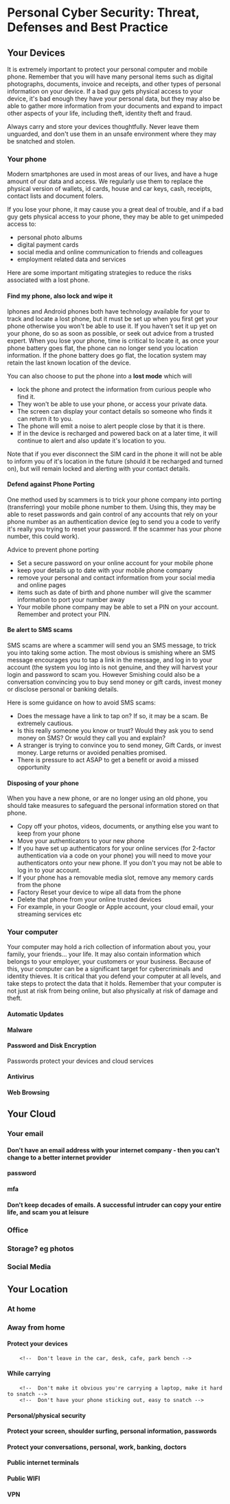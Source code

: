# Personal Cyber Security: Threat, Defenses and Best Practice

## Your Devices
It is extremely important to protect your personal computer and mobile phone. Remember that you will have many personal items such as digital photographs, documents, invoice and receipts, and other types of personal information on your device. If a bad guy gets physical access to your device, it's bad enough they have your personal data, but they may also be able to gather more information from your documents and expand to impact other aspects of your life, including theft, identity theft and fraud.

Always carry and store your devices thoughtfully. Never leave them unguarded, and don't use them in an unsafe environment where they may be snatched and stolen.
### Your phone
Modern smartphones are used in most areas of our lives, and have a huge amount of our data and access. We regularly use them to replace the physical version of wallets, id cards, house and car keys, cash, receipts, contact lists and document folers.

If you lose your phone, it may cause you a great deal of trouble, and if a bad guy gets physical access to your phone, they may be able to get unimpeded access to:
- personal photo albums
- digital payment cards
- social media and online communication to friends and colleagues
- employment related data and services

Here are some important mitigating strategies to reduce the risks associated with a lost phone.
#### Find my phone, also lock and wipe it
Iphones and Android phones both have technology available for your to track and locate a lost phone, but it must be set up when you first get your phone otherwise you won't be able to use it.  If you haven't set it up yet on your phone, do so as soon as possible, or seek out advice from a trusted expert.
When you lose your phone, time is critical to locate it, as once your phone battery goes flat, the phone can no longer send you location information. If the phone battery does go flat, the location system may retain the last known location of the device.

You can also choose to put the phone into a **lost mode** which will
- lock the phone and protect the information from curious people who find it.
 - They won't be able to use your phone, or access your private data.
- The screen can display your contact details so someone who finds it can return it to you.
- The phone will emit a noise to alert people close by that it is there.
- If in the device is recharged and powered back on at a later time, it will continue to alert and also update it's location to you. 

Note that if you ever disconnect the SIM card in the phone it will not be able to inform you of it's location in the future (should it be recharged and turned on), but will remain locked and alerting with your contact details.
#### Defend against Phone Porting
One method used by scammers is to trick your phone company into porting (transferring) your mobile phone number to them. Using this, they may be able to reset passwords and gain control of any accounts that rely on your phone number as an authentication device (eg to send you a code to verify it's really you trying to reset your password. If the scammer has your phone number, this could work).

Advice to prevent phone porting
- Set a secure password on your online account for your mobile phone
- keep your details up to date with your mobile phone company
- remove your personal and contact information from your social media and online pages
 - items such as date of birth and phone number will give the scammer information to port your number away
- Your mobile phone company may be able to set a PIN on your account. Remember and protect your PIN.

#### Be alert to SMS scams
SMS scams are where a scammer will send you an SMS message, to trick you into taking some action. The most obvious is smishing where an SMS message encourages you to tap a link in the message, and log in to your account (the system you log into is not genuine, and they will harvest your login and password to scam you. However Smishing could also be a conversation convincing you to buy send money or gift cards, invest money or disclose personal or banking details.

Here is some guidance on how to avoid SMS scams:
- Does the message have a link to tap on? If so, it may be a scam. Be extremely cautious.
- Is this really someone you know or trust? Would they ask you to send money on SMS? Or would they call you and explain?
- A stranger is trying to convince you to send money, Gift Cards, or invest money. Large returns or avoided penalties promised.
- There is pressure to act ASAP to get a benefit or avoid a missed opportunity

#### Disposing of your phone
When you have a new phone, or are no longer using an old phone, you should take measures to safeguard the personal information stored on that phone.
- Copy off your photos, videos, documents, or anything else you want to keep from your phone
- Move your authenticators to your new phone
 - If you have set up authenticators for your online services (for 2-factor authentication via a code on your phone) you will need to move your authenticators onto your new phone. If you don't you may not be able to log in to your account.
- If your phone has a removable media slot, remove any memory cards from the phone
- Factory Reset your device to wipe all data from the phone
- Delete that phone from your online trusted devices
 - For example, in your Google or Apple account, your cloud email, your streaming services etc

### Your computer
Your computer may hold a rich collection of information about you, your family, your friends... your life. It may also contain information which belongs to your employer, your customers or your business. Because of this, your computer can be a significant target for cybercriminals and identity thieves. It is critical that you defend your computer at all levels, and take steps to protect the data that it holds. Remember that your computer is not just at risk from being online, but also physically at risk of damage and theft.

#### Automatic Updates


#### Malware



#### Password and Disk Encryption
<!--  prevent logging in to your laptop -->
<!--  If your computer is stolen, your data is still protected -->
<!-- "the bad guy can prove they're you" -->
Passwords protect your devices and cloud services
#### Antivirus
<!--  "someone else running their program on your computer" -->
#### Web Browsing
<!--  Be very careful where your browse, what you are clicking on -->
<!--  terms, conditions, privacy policy -->



## Your Cloud
### Your email
#### Don't have an email address with your internet company - then you can't change to a better internet provider
#### password
#### mfa
#### Don't keep decades of emails. A successful intruder can copy your entire life, and scam you at leisure
### Office
### Storage? eg photos
### Social Media



## Your Location
### At home
### Away from home
#### Protect your devices
		<!--  Don't leave in the car, desk, cafe, park bench -->
#### While carrying
		<!--  Don't make it obvious you're carrying a laptop, make it hard to snatch -->
		<!--  Don't have your phone sticking out, easy to snatch -->
#### Personal/physical security
#### Protect your screen, shoulder surfing, personal information, passwords
#### Protect your conversations, personal, work, banking, doctors
#### Public internet terminals
#### Public WIFI
#### VPN
